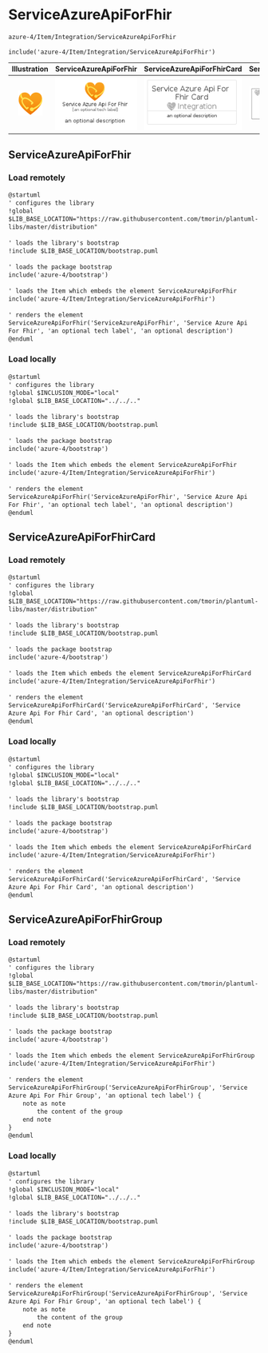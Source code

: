 # ServiceAzureApiForFhir


```text
azure-4/Item/Integration/ServiceAzureApiForFhir
```

```text
include('azure-4/Item/Integration/ServiceAzureApiForFhir')
```



| Illustration | ServiceAzureApiForFhir | ServiceAzureApiForFhirCard | ServiceAzureApiForFhirGroup |
| :---: | :---: | :---: | :---: |
| ![illustration for Illustration](../../../azure-4/Item/Integration/ServiceAzureApiForFhir.png) | ![illustration for ServiceAzureApiForFhir](../../../azure-4/Item/Integration/ServiceAzureApiForFhir.Local.png) | ![illustration for ServiceAzureApiForFhirCard](../../../azure-4/Item/Integration/ServiceAzureApiForFhirCard.Local.png) | ![illustration for ServiceAzureApiForFhirGroup](../../../azure-4/Item/Integration/ServiceAzureApiForFhirGroup.Local.png) |




## ServiceAzureApiForFhir

### Load remotely
```plantuml
@startuml
' configures the library
!global $LIB_BASE_LOCATION="https://raw.githubusercontent.com/tmorin/plantuml-libs/master/distribution"

' loads the library's bootstrap
!include $LIB_BASE_LOCATION/bootstrap.puml

' loads the package bootstrap
include('azure-4/bootstrap')

' loads the Item which embeds the element ServiceAzureApiForFhir
include('azure-4/Item/Integration/ServiceAzureApiForFhir')

' renders the element
ServiceAzureApiForFhir('ServiceAzureApiForFhir', 'Service Azure Api For Fhir', 'an optional tech label', 'an optional description')
@enduml
```

### Load locally
```plantuml
@startuml
' configures the library
!global $INCLUSION_MODE="local"
!global $LIB_BASE_LOCATION="../../.."

' loads the library's bootstrap
!include $LIB_BASE_LOCATION/bootstrap.puml

' loads the package bootstrap
include('azure-4/bootstrap')

' loads the Item which embeds the element ServiceAzureApiForFhir
include('azure-4/Item/Integration/ServiceAzureApiForFhir')

' renders the element
ServiceAzureApiForFhir('ServiceAzureApiForFhir', 'Service Azure Api For Fhir', 'an optional tech label', 'an optional description')
@enduml
```

## ServiceAzureApiForFhirCard

### Load remotely
```plantuml
@startuml
' configures the library
!global $LIB_BASE_LOCATION="https://raw.githubusercontent.com/tmorin/plantuml-libs/master/distribution"

' loads the library's bootstrap
!include $LIB_BASE_LOCATION/bootstrap.puml

' loads the package bootstrap
include('azure-4/bootstrap')

' loads the Item which embeds the element ServiceAzureApiForFhirCard
include('azure-4/Item/Integration/ServiceAzureApiForFhir')

' renders the element
ServiceAzureApiForFhirCard('ServiceAzureApiForFhirCard', 'Service Azure Api For Fhir Card', 'an optional description')
@enduml
```

### Load locally
```plantuml
@startuml
' configures the library
!global $INCLUSION_MODE="local"
!global $LIB_BASE_LOCATION="../../.."

' loads the library's bootstrap
!include $LIB_BASE_LOCATION/bootstrap.puml

' loads the package bootstrap
include('azure-4/bootstrap')

' loads the Item which embeds the element ServiceAzureApiForFhirCard
include('azure-4/Item/Integration/ServiceAzureApiForFhir')

' renders the element
ServiceAzureApiForFhirCard('ServiceAzureApiForFhirCard', 'Service Azure Api For Fhir Card', 'an optional description')
@enduml
```

## ServiceAzureApiForFhirGroup

### Load remotely
```plantuml
@startuml
' configures the library
!global $LIB_BASE_LOCATION="https://raw.githubusercontent.com/tmorin/plantuml-libs/master/distribution"

' loads the library's bootstrap
!include $LIB_BASE_LOCATION/bootstrap.puml

' loads the package bootstrap
include('azure-4/bootstrap')

' loads the Item which embeds the element ServiceAzureApiForFhirGroup
include('azure-4/Item/Integration/ServiceAzureApiForFhir')

' renders the element
ServiceAzureApiForFhirGroup('ServiceAzureApiForFhirGroup', 'Service Azure Api For Fhir Group', 'an optional tech label') {
    note as note
        the content of the group
    end note
}
@enduml
```

### Load locally
```plantuml
@startuml
' configures the library
!global $INCLUSION_MODE="local"
!global $LIB_BASE_LOCATION="../../.."

' loads the library's bootstrap
!include $LIB_BASE_LOCATION/bootstrap.puml

' loads the package bootstrap
include('azure-4/bootstrap')

' loads the Item which embeds the element ServiceAzureApiForFhirGroup
include('azure-4/Item/Integration/ServiceAzureApiForFhir')

' renders the element
ServiceAzureApiForFhirGroup('ServiceAzureApiForFhirGroup', 'Service Azure Api For Fhir Group', 'an optional tech label') {
    note as note
        the content of the group
    end note
}
@enduml
```

